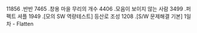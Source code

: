 11856 .반반
7465 .창용 마을 무리의 개수
4406 .모음이 보이지 않는 사람
3499 .퍼펙트 셔플
1949 .[모의 SW 역량테스트] 등산로 조성
1208 .[S/W 문제해결 기본] 1일차 - Flatten